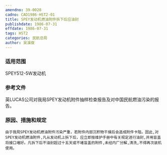 ```yaml
---
amendno: 39-0028
cadno: CAD1986-HST2-01
title: SPEY发动机燃油附件拆下后应油封
publishdate: 1986-07-31
effdate: 1986-07-31
tags: HST2
categories: 民航总局
author: 吴溪俊
---
```


### 适用范围 
SPEY512-5W发动机

<!--more-->
### 参考文件
英LUCAS公司对我局SPEY发动机附件抽样检查报告及对中国民航燃油污染的报告。

### 原因、措施和规定 
    由于我局SPEY发动机燃油附件污染严重，若附件内部沉积物干燥后会造成附件卡阻。因此,对SPEY发动机燃油附件,凡从发动机上拆下后，应立即按维护手册中有关规定进行油封,并用盲盖将接口堵好。凡拆下后不油封超过十五天或不堵盲盖的附件,未经内厂分解,清洗,不得再次装机使用。
